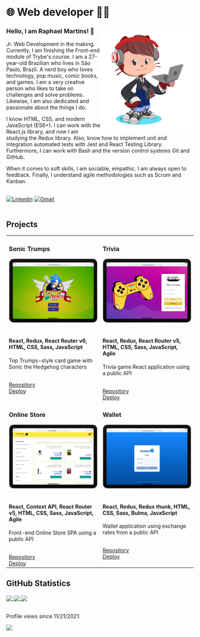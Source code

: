 # :globe_with_meridians: Web developer :technologist:

<img align="right" src="imagens/my_octocat.png" alt="My octocat" width="250px">

### Hello, I am Raphael Martins! 👋

Jr. Web Development in the making. Currently, I am finishing the Front-end module of Trybe's course. I am a 27-year-old Brazilian who lives in São Paulo, Brazil. A nerd boy who loves technology, pop music, comic books, and games. I am a very creative person who likes to take on challenges and solve problems. Likewise, I am also dedicated and passionate about the things I do.

I know HTML, CSS, and modern JavaScript (ES6+). I can work with the React.js library, and now I am studying the Redux library. Also, know how to implement unit and integration automated tests with Jest and React Testing Library. Furthermore, I can work with Bash and the version control systems Git and GitHub.

When it comes to soft skills, I am sociable, empathic. I am always open to feedback. Finally, I understand agile methodologies such as Scrum and Kanban.

<br>

<div>
  <a href="https://www.linkedin.com/in/raphaelameidamartins/" target="_blank" rel="external"><img src="https://img.shields.io/badge/LinkedIn-0077B5?style=for-the-badge&logo=linkedin&logoColor=white" alt="Linkedin"></a>
  <a href="mailto:raphael.almeida.martins@gmail.com" target="_blank"><img src="https://img.shields.io/badge/Gmail-D14836?style=for-the-badge&logo=gmail&logoColor=white" alt="Gmail"></a> 
</div>
<br>

## Projects

<table>
  <tr>
    <td valign="top">
      <h3>Sonic Trumps</h3>
      <img width="100%" src="./imagens/sonic-trumps.png" alt="Project-preview" />
      <br>
      <br>
      <h4>React, Redux, React Router v6, HTML, CSS, Sass, JavaScript</h4>
      <p>Top Trumps-style card game with Sonic the Hedgehog characters</p>
      <br>
      <a href="https://github.com/raphaelalmeidamartins/sonic-trumps">Repository</a>
      <br>
      <a href="https://raphaelalmeidamartins.github.io/sonic-trumps/">Deploy</a>
    </td>
    <td valign="top">
      <h3>Trivia</h3>
      <img width="100%" src="./imagens/trivia.png" alt="Project-preview" />
      <br>
      <br>
      <h4>React, Redux, React Router v5, HTML, CSS, Sass, JavaScript, Agile</h4>
      <p>Trivia game React application using a public API</p>
      <br>
      <a href="https://github.com/raphaelalmeidamartins/trivia">Repository</a>
      <br>
      <a href="https://raphaelalmeidamartins.github.io/trivia/">Deploy</a>
    </td>
  </tr>
  <tr>
    <td valign="top">
      <h3>Online Store</h3>
      <img width="100%" src="./imagens/online-store.png" alt="Project-preview" />
      <br>
      <br>
      <h4>React, Context API, React Router v5, HTML, CSS, Sass, JavaScript, Agile</h4>
      <p>Front-end Online Store SPA using a public API</p>
      <br>
      <a href="https://github.com/raphaelalmeidamartins/front-end-online-store">Repository</a>
      <br>
      <a href="https://raphaelalmeidamartins.github.io/front-end-online-store/#/">Deploy</a>
    </td>
    <td valign="top">
      <h3>Wallet</h3>
      <img width="100%" src="./imagens/wallet.png" alt="Project-preview" />
      <br>
      <br>
      <h4>React, Redux, Redux thunk, HTML, CSS, Sass, Bulma, JavaScript</h4>
      <p>Wallet application using exchange rates from a public API</p>
      <br>
      <a href="https://github.com/raphaelalmeidamartins/trybewallet">Repository</a>
      <br>
      <a href="https://raphaelalmeidamartins.github.io/trybewallet/">Deploy</a>
    </td>
  </tr>
</table>

## GitHub Statistics

<a href="https://github.com/anuraghazra/github-readme-stats">
  <img align="center" width="500px" src="https://github-readme-stats.vercel.app/api?username=raphaelalmeidamartins&count_private=true&show_icons=true&theme=dracula" />
</a>
<a href="https://github.com/anuraghazra/github-readme-stats">
  <img align="center" width="500px" src="https://github-readme-stats.vercel.app/api/top-langs/?username=raphaelalmeidamartins&layout=compact&theme=dracula" />
</a>
<a href="https://git.io/streak-stats">
  <img align="center" width="500px" src="http://github-readme-streak-stats.herokuapp.com?user=raphaelalmeidamartins&theme=dark&date_format=M%20j%5B%2C%20Y%5D" />
</a>
<br>
<br>
<div>
  <p>Profile views since 11/21/2021:</p>
  <p><img alingn="center" src="https://profile-counter.glitch.me/raphaelalmeidamartins/count.svg"></p>
</div>

